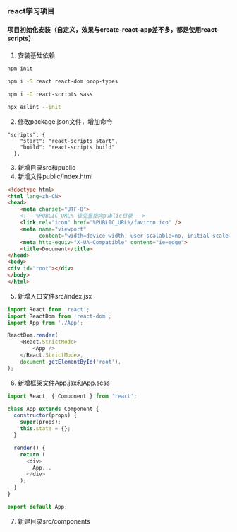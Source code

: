 ### react学习项目
#### 项目初始化安装（自定义，效果与create-react-app差不多，都是使用react-scripts）
1. 安装基础依赖
```bash
npm init

npm i -S react react-dom prop-types

npm i -D react-scripts sass 

npx eslint --init
```
2. 修改package.json文件，增加命令
```
"scripts": {
    "start": "react-scripts start",
    "build": "react-scripts build"
  },
```
3. 新增目录src和public
4. 新增文件public/index.html
```html
<!doctype html>
<html lang=zh-CN>
<head>
    <meta charset="UTF-8">
  	<!-- %PUBLIC_URL% 该变量指向public目录 -->
  	<link rel="icon" href="%PUBLIC_URL%/favicon.ico" />
    <meta name="viewport"
          content="width=device-width, user-scalable=no, initial-scale=1.0, maximum-scale=1.0, minimum-scale=1.0">
    <meta http-equiv="X-UA-Compatible" content="ie=edge">
    <title>Document</title>
</head>
<body>
<div id="root"></div>
</body>
</html>
```
5. 新增入口文件src/index.jsx
```js
import React from 'react';
import ReactDom from 'react-dom';
import App from './App';

ReactDom.render(
    <React.StrictMode>
        <App />
    </React.StrictMode>,
    document.getElementById('root'),
);
```
6. 新增框架文件App.jsx和App.scss
```js
import React, { Component } from 'react';

class App extends Component {
  constructor(props) {
    super(props);
    this.state = {};
  }

  render() {
    return (
      <div>
        App...
      </div>
    );
  }
}

export default App;
```
7. 新建目录src/components
